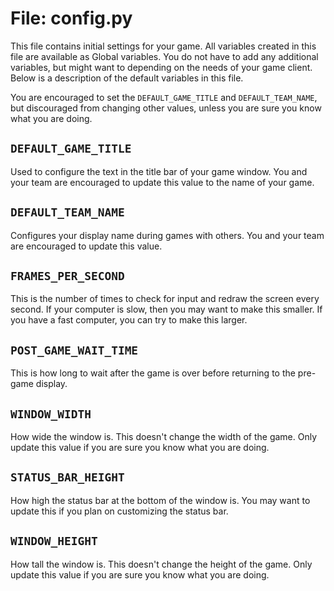 # File: config.py

This file contains initial settings for your game. All variables created in this file are available as Global variables. You do not have to add any additional variables, but might want to depending on the needs of your game client. Below is a description of the default variables in this file.

You are encouraged to set the `DEFAULT_GAME_TITLE` and `DEFAULT_TEAM_NAME`, but discouraged from changing other values, unless you are sure you know what you are doing.


## `DEFAULT_GAME_TITLE`

Used to configure the text in the title bar of your game window. You and your team are encouraged to update this value to the name of your game.


## `DEFAULT_TEAM_NAME`

Configures your display name during games with others. You and your team are encouraged to update this value.


## `FRAMES_PER_SECOND`

This is the number of times to check for input and redraw the screen every second.  If your computer is slow, then you may want to make this smaller.  If you have a fast computer, you can try to make this larger.


## `POST_GAME_WAIT_TIME`

This is how long to wait after the game is over before returning to the pre-game display.


## `WINDOW_WIDTH`

How wide the window is. This doesn't change the width of the game. Only update this value if you are sure you know what you are doing.


## `STATUS_BAR_HEIGHT`

How high the status bar at the bottom of the window is. You may want to update this if you plan on customizing the status bar.


## `WINDOW_HEIGHT`

How tall the window is.  This doesn't change the height of the game. Only update this value if you are sure you know what you are doing.
